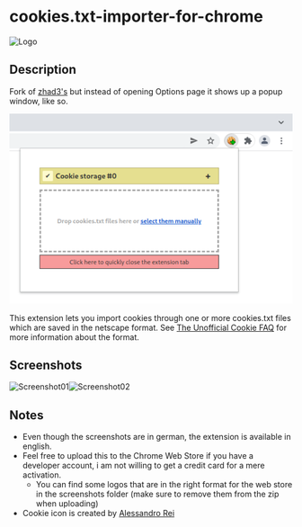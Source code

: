 # cookies.txt-importer-for-chrome
![Logo](screenshots/logo.png)

## Description
Fork of [zhad3's](https://github.com/zhad3/cookies.txt-importer-for-chrome) but instead of opening Options page it shows up a popup window, like so.

![Popup window](screenshots/popup.png)

This extension lets you import cookies through one or more cookies.txt files which are saved in the netscape format.
See [The Unofficial Cookie FAQ](http://www.cookiecentral.com/faq/#3.5) for more information about the format.

## Screenshots
![Screenshot01](screenshots/preview01.png)![Screenshot02](screenshots/preview02.png)

## Notes
* Even though the screenshots are in german, the extension is available in english.
* Feel free to upload this to the Chrome Web Store if you have a developer account, i am not willing to get a credit card for a mere activation.
    * You can find some logos that are in the right format for the web store in the screenshots folder (make sure to remove them from the zip when uploading)
* Cookie icon is created by [Alessandro Rei](https://store.kde.org/p/1002589/)
